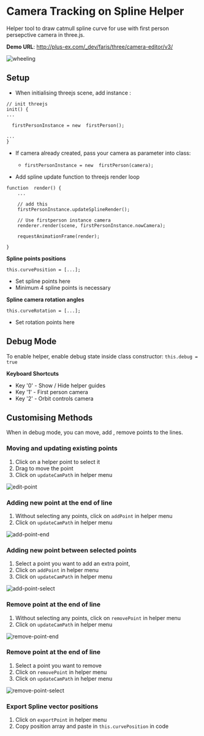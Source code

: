 # Camera Tracking on Spline Helper

Helper tool to draw catmull spline curve for use with first person persepctive camera in three.js.

**Demo URL**:
http://plus-ex.com/_dev/faris/three/camera-editor/v3/

![wheeling](https://github.com/plus-experience/threejs-cameraonpath-helper/blob/master/wheeling.gif)


## Setup

- When initialising threejs scene, add instance :

```
// init threejs 
init() {
...

  firstPersonInstance = new  firstPerson();
  
...
}
```
- If camera already created, pass your camera as parameter into class:

	- `firstPersonInstance = new  firstPerson(camera);`


- Add spline update function to threejs render loop

```
function  render() {
	...
	
	// add this
	firstPersonInstance.updateSplineRender();

	// Use firstperson instance camera
	renderer.render(scene, firstPersonInstance.nowCamera);

	requestAnimationFrame(render);

}

```



**Spline points positions**
``` 
this.curvePosition = [...];
```

- Set spline points here
- Minimum 4 spline points is  necessary

**Spline camera rotation angles**
``` 
this.curveRotation = [...];
```
- Set rotation points here

## Debug Mode

To enable helper, enable debug state inside class constructor:
`this.debug = true`

**Keyboard Shortcuts**
- Key '0' - Show / Hide helper guides
- Key '1' - First person camera 
- Key '2' - Orbit controls camera


## Customising Methods

When in debug mode, you can move, add , remove points to the lines.

### Moving and updating existing points
1.  Click on a helper point to select it
2.  Drag to move the point
3. Click on `updateCamPath` in helper menu

![edit-point](https://github.com/plus-experience/threejs-cameraonpath-helper/blob/master/edit_update.gif)


### Adding new point at the end of line

1. Without selecting any points, click on `addPoint` in helper menu
2. Click on `updateCamPath` in helper menu

![add-point-end](https://github.com/plus-experience/threejs-cameraonpath-helper/blob/master/add-point_end.gif)

### Adding new point between selected points

1.  Select a point you want to add an extra point, 
2.  Click on `addPoint` in helper menu
3. Click on `updateCamPath` in helper menu

![add-point-select](https://github.com/plus-experience/threejs-cameraonpath-helper/blob/master/add-point_end.gif)

### Remove point at the end of line

1.  Without selecting any points, click on `removePoint` in helper menu
2. Click on `updateCamPath` in helper menu

![remove-point-end](https://github.com/plus-experience/threejs-cameraonpath-helper/blob/master/remove-point_end.gif)

### Remove point at the end of line

1. Select a point you want to remove
2. Click on `removePoint` in helper menu
3. Click on `updateCamPath` in helper menu

![remove-point-select](https://github.com/plus-experience/threejs-cameraonpath-helper/blob/master/remove-point_select.gif)

### Export Spline vector positions

1. Click on `exportPoint` in helper menu
2. Copy position array and paste in `this.curvePosition` in code




